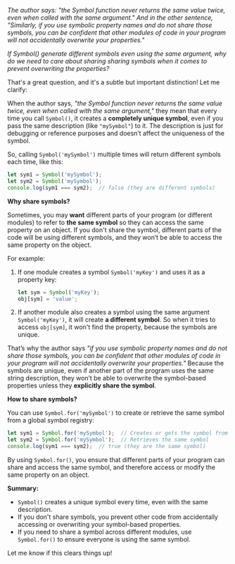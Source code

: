 <em>The author says: "the Symbol function never returns the same value twice, even when called with the same argument."  And in the other sentence, "Similarly, if you use symbolic property names and do not share those symbols, you can be confident that other modules of code in your program will not accidentally overwrite your properties."  

If Symbol() generate different symbols even using the same argument, why do we need to care about sharing sharing symbols when it comes to prevent overwriting the properties?</em>

That's a great question, and it's a subtle but important distinction! Let me clarify:

When the author says, *"the Symbol function never returns the same value twice, even when called with the same argument,"* they mean that every time you call `Symbol()`, it creates a **completely unique symbol**, even if you pass the same description (like `"mySymbol"`) to it. The description is just for debugging or reference purposes and doesn’t affect the uniqueness of the symbol.

So, calling `Symbol('mySymbol')` multiple times will return different symbols each time, like this:

```javascript
let sym1 = Symbol('mySymbol');
let sym2 = Symbol('mySymbol');
console.log(sym1 === sym2);  // false (they are different symbols)
```

**Why share symbols?**

Sometimes, you may **want** different parts of your program (or different modules) to refer to **the same symbol** so they can access the same property on an object. If you don't share the symbol, different parts of the code will be using different symbols, and they won’t be able to access the same property on the object.

For example:

1. If one module creates a symbol `Symbol('myKey')` and uses it as a property key:
   ```javascript
   let sym = Symbol('myKey');
   obj[sym] = 'value';
   ```

2. If another module also creates a symbol using the same argument `Symbol('myKey')`, it will create **a different symbol**. So when it tries to access `obj[sym]`, it won't find the property, because the symbols are unique.

That’s why the author says *"if you use symbolic property names and do not share those symbols, you can be confident that other modules of code in your program will not accidentally overwrite your properties."* Because the symbols are unique, even if another part of the program uses the same string description, they won’t be able to overwrite the symbol-based properties unless they **explicitly share the symbol**.

**How to share symbols?**

You can use `Symbol.for('mySymbol')` to create or retrieve the same symbol from a global symbol registry:

```javascript
let sym1 = Symbol.for('mySymbol');  // Creates or gets the symbol from the global registry
let sym2 = Symbol.for('mySymbol');  // Retrieves the same symbol
console.log(sym1 === sym2);  // true (they are the same symbol)
```

By using `Symbol.for()`, you ensure that different parts of your program can share and access the same symbol, and therefore access or modify the same property on an object.

**Summary:**

- `Symbol()` creates a unique symbol every time, even with the same description.
- If you don't share symbols, you prevent other code from accidentally accessing or overwriting your symbol-based properties.
- If you need to share a symbol across different modules, use `Symbol.for()` to ensure everyone is using the same symbol.

Let me know if this clears things up!
